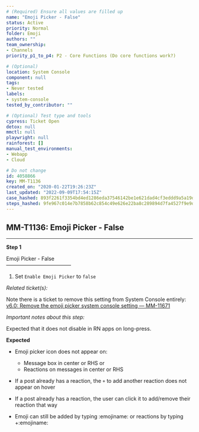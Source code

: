 ```yaml
---
# (Required) Ensure all values are filled up
name: "Emoji Picker - False"
status: Active
priority: Normal
folder: Emoji
authors: ""
team_ownership: 
- Channels
priority_p1_to_p4: P2 - Core Functions (Do core functions work?)

# (Optional)
location: System Console
component: null
tags: 
- Never tested
labels: 
- system-console
tested_by_contributor: ""

# (Optional) Test type and tools
cypress: Ticket Open
detox: null
mmctl: null
playwright: null
rainforest: []
manual_test_environments: 
- Webapp
- Cloud

# Do not change
id: 4058866
key: MM-T1136
created_on: "2020-01-22T19:26:23Z"
last_updated: "2022-09-09T17:54:15Z"
case_hashed: 893f2261f3354bd4ed1286eda37546142be1e621dad4cf3eddd9a5a19d174f7fe1b69b9a4df13c6ae98bc444a53dbd73
steps_hashed: 9fe967c014e7b7858b62c854c49e626e22ba8c289894d7fa4527f9e9de0edb3d8b0ccffda1a405c6359431189f04ffd8
---
```


<!-- (Auto-generated) Based on frontmatter's "key" and "name" -->

## MM-T1136: Emoji Picker - False

---

**Step 1**

Emoji Picker - False\
–––––––––––––––––––––––––

1. Set `Enable Emoji Picker` to `false`

_Related ticket(s):_

Note there is a ticket to remove this setting from System Console entirely: [v6.0: Remove the emoji picker system console setting — MM-11671](https://mattermost.atlassian.net/browse/MM-11671)

_Important notes about this step:_

Expected that it does not disable in RN apps on long-press.

**Expected**

- Emoji picker icon does not appear on:

  - Message box in center or RHS or
  - Reactions on messages in center or RHS

- If a post already has a reaction, the `+` to add another reaction does not appear on hover

- If a post already has a reaction, the user can click it to add/remove their reaction that way

- Emoji can still be added by typing :emojiname: or reactions by typing +:emojiname:
